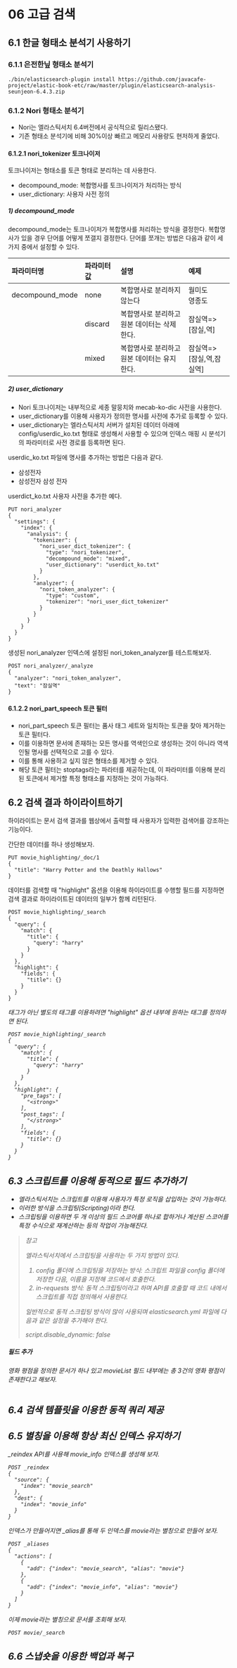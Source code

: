 # 06 고급 검색

## 6.1 한글 형태소 분석기 사용하기

### 6.1.1 은전한닢 형태소 분석기

```http
./bin/elasticsearch-plugin install https://github.com/javacafe-project/elastic-book-etc/raw/master/plugin/elasticsearch-analysis-seunjeon-6.4.3.zip
```



### 6.1.2 Nori 형태소 분석기

* Nori는 엘라스틱서치 6.4버전에서 공식적으로 릴리스됐다.
* 기존 형태소 분석기에 비해 30%이상 빠르고 메모리 사용량도 현저하게 줄었다.

#### 6.1.2.1 nori_tokenizer 토크나이저

토크나이저는 형태소를 토큰 형태로 분리하는 데 사용한다.

* decompound_mode: 복합명사를 토크나이저가 처리하는 방식
* user_dictionary: 사용자 사전 정의

##### 1) decompound_mode

decompound_mode는 토크나이저가 복합명사를 처리하는 방식을 결정한다. 복합명사가 있을 경우 단어를 어떻게 쪼갤지 결정한다. 단어를 쪼개는 방법은 다음과 같이 세 가지 중에서 설정할 수 있다.

| 파라미터명 | 파라미터 값 | 설명 | 예제 |
| :--- | :--- | :--- |:--- |
| decompound_mode | none | 복합명사로 분리하지 않는다 |월미도<br />영종도|
|      | discard | 복합명사로 분리하고 원본 데이터는 삭제한다. |잠실역=>[잠실,역]|
|      | mixed | 복합명사로 분리하고 원본 데이터는 유지한다. |잠실역=>[잠실,역,잠실역]|

##### 2) user_dictionary

* Nori 토크나이저는 내부적으로 세종 말뭉치와 mecab-ko-dic 사전을 사용한다.
* user_dictionary를 이용해 사용자가 정의한 명사를 사전에 추가로 등록할 수 있다.
* user_dictionary는 엘라스틱서치 서버가 설치된 데이터 아래에 config/userdic_ko.txt 형태로 생성해서 사용할 수 있으며 인덱스 매핑 시 분석기의 파라미터로 사전 경로를 등록하면 된다.

userdic_ko.txt 파일에 명사를 추가하는 방법은 다음과 같다.

- 삼성전자
- 삼성전자 삼성 전자

userdict_ko.txt 사용자 사전을 추가한 예다.

```http
PUT nori_analyzer
{
  "settings": {
    "index": {
      "analysis": {
        "tokenizer": {
          "nori_user_dict_tokenizer": {
            "type": "nori_tokenizer",
            "decompound_mode": "mixed",
            "user_dictionary": "userdict_ko.txt"
          }
        },
        "analyzer": {
          "nori_token_analyzer": {
            "type": "custom",
            "tokenizer": "nori_user_dict_tokenizer"
          }
        }
      }
    }
  }
}
```

생성된 nori_analyzer 인덱스에 설정된 nori_token_analyzer를 테스트해보자.

```http
POST nori_analyzer/_analyze
{
  "analyzer": "nori_token_analyzer",
  "text": "잠실역"
}
```



#### 6.1.2.2 nori_part_speech 토큰 필터

* nori_part_speech 토큰 필터는 품사 태그 세트와 일치하는 토큰을 찾아 제거하는 토큰 필터다.
* 이를 이용하면 문서에 존재하는 모든 명사를 역색인으로 생성하는 것이 아니라 역색인될 명사를 선택적으로 고를 수 있다.
* 이를 통해 사용하고 싶지 않은 형태소를 제거할 수 있다.
* 해당 토큰 필터는 stoptags라는 파라터를 제공하는데, 이 파라미터를 이용해 분리된 토큰에서 제거할 특정 형태소를 지정하는 것이 가능하다.





## 6.2 검색 결과 하이라이트하기

하이라이트는 문서 검색 결과를 웹상에서 출력할 때 사용자가 입력한 검색어를 강조하는 기능이다.

간단한 데이터를 하나 생성해보자.

```http
PUT movie_highlighting/_doc/1
{
  "title": "Harry Potter and the Deathly Hallows"
}
```

데이터를 검색할 때 "highlight" 옵션을 이용해 하이라이트를 수행할 필드를 지정하면 검색 결과로 하이라이트된 데이터의 일부가 함께 리턴된다.

```http
POST movie_highlighting/_search
{
  "query": {
    "match": {
      "title": {
        "query": "harry"
      }
    }
  },
  "highlight": {
    "fields": {
      "title": {}
    }
  }
}
```

<em> 태그가 아닌 별도의 태그를 이용하려면 "highlight" 옵션 내부에 원하는 태그를 정의하면 된다.

```http
POST movie_highlighting/_search
{
  "query": {
    "match": {
      "title": {
        "query": "harry"
      }
    }
  },
  "highlight": {
    "pre_tags": [
      "<strong>"
    ], 
    "post_tags": [
      "</strong>"
    ], 
    "fields": {
      "title": {}
    }
  }
}
```



## 6.3 스크립트를 이용해 동적으로 필드 추가하기

* 엘라스틱서치는 스크립트를 이용해 사용자가 특정 로직을 삽입하는 것이 가능하다.
* 이러한 방식을 스크립팅(Scripting)이라 한다.
* 스크립팅을 이용하면 두 개 이상의 필드 스코어를 하나로 합하거나 계산된 스코어를 특정 수식으로 재계산하는 등의 작업이 가능해진다.

> 참고
>
> 엘라스틱서치에서 스크립팅을 사용하는 두 가지 방법이 있다.
>
> 1. config 폴더에 스크립팅을 저장하는 방식: 스크립트 파일을 config 폴더에 저장한 다음, 이름을 지정해 코드에서 호출한다.
> 2. in-requests 방식: 동적 스크립팅이라고 하며 API를 호출할 때 코드 내에서 스크립트를 직접 정의해서 사용한다.
>
> 일반적으로 동적 스크립팅 방식이 많이 사용되며 elasticsearch.yml 파일에 다음과 같은 설정을 추가해야 한다.
>
> script.disable_dynamic: false



##### 필드 추가

영화 평점을 정의한 문서가 하나 있고 movieList 필드 내부에는 총 3건의 영화 평점이 존재한다고 해보자.

```http
```



## 6.4 검색 템플릿을 이용한 동적 쿼리 제공



## 6.5 별칭을 이용해 항상 최신 인덱스 유지하기

_reindex API를 사용해 movie_info 인덱스를 생성해 보자.

```http
POST _reindex
{
  "source": {
    "index": "movie_search"
  },
  "dest": {
    "index": "movie_info"
  }
}
```

인덱스가 만들어지면 _alias를 통해 두 인덱스를 movie라는 별칭으로 만들어 보자.

```http
POST _aliases
{
  "actions": [
    {
      "add": {"index": "movie_search", "alias": "movie"}
    },
    {
      "add": {"index": "movie_info", "alias": "movie"}
    }
  ]
}
```

이제 movie라는 별칭으로 문서를 조회해 보자.

```http
POST movie/_search
```



## 6.6 스냅숏을 이용한 백업과 복구



